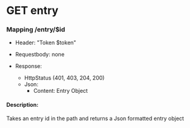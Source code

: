 # GET entry

### Mapping /entry/$id

* Header: "Token $token"

* Requestbody: none

* Response:
    * HttpStatus (401, 403, 204, 200)
    * Json:
        * Content: Entry Object

#### Description:

Takes an entry id in the path and returns a Json formatted entry object